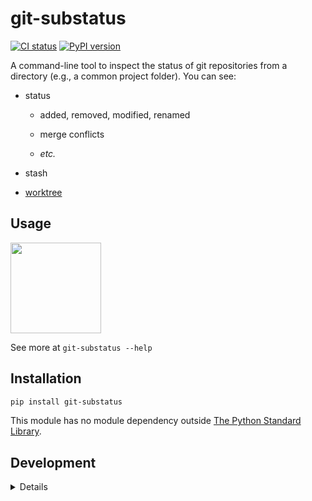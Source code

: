 # git-substatus

<!-- badges: start -->
[![CI status](https://github.com/strboul/git-substatus/workflows/CI/badge.svg)](https://github.com/strboul/git-substatus/actions)
[![PyPI version](https://badge.fury.io/py/git-substatus.svg)](https://pypi.org/project/git-substatus/)
<!-- badges: end -->

A command-line tool to inspect the status of git repositories from a directory
(e.g., a common project folder). You can see:

+ status

    - added, removed, modified, renamed

    - merge conflicts

    - *etc.*

+ stash

+ [worktree](https://git-scm.com/docs/git-worktree)


## Usage

<img src="https://user-images.githubusercontent.com/25015317/97109790-8cbd6680-16d5-11eb-9c2e-b1626368ba62.gif" align="center" height="145"/>

See more at `git-substatus --help`

## Installation

```bash
pip install git-substatus
```

This module has no module dependency outside
[The Python Standard Library](https://docs.python.org/3/library/index.html).

## Development

<details>

### Run tests

```bash
virtualenv venv
source venv/bin/activate
pip install -r dev-requirements.txt
make all
```

### Add new methods

+ Use the reference to name the functions/methods in the module:
https://mirrors.edge.kernel.org/pub/software/scm/git/docs/gitglossary.html

+ Run `black git_substatus` https://github.com/psf/black but be careful as it
overwrites the files, so do it when you have a clean git status.

</details>
